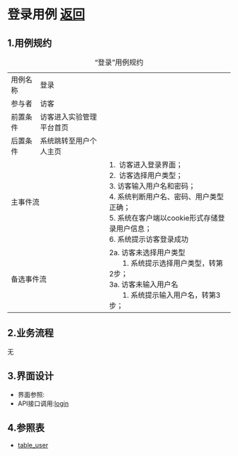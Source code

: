 # 登录用例 [返回](../README.md)
## 1.用例规约

<table>
    <caption>“登录”用例规约</caption>
    <tr>
        <td>用例名称</td>
        <td>登录</td>
    </tr>
    <tr>
        <td>参与者</td>
        <td>访客</td>
    </tr>
    <tr>
        <td>前置条件</td>
        <td>访客进入实验管理平台首页</td>
    </tr>
    <tr>
        <td>后置条件</td>
        <td>系统跳转至用户个人主页</td>
    </tr>
    <tr>
        <td colspan="2">主事件流</td>
                <td>
                    1. 访客进入登录界面；<br>
                    2. 访客选择用户类型；<br>
                    3. 访客输入用户名和密码；<br>
                    4. 系统判断用户名、密码、用户类型正确；<br>
                    5. 系统在客户端以cookie形式存储登录用户信息；<br>
                    6. 系统提示访客登录成功
                </td>
    </tr>
    <tr>
        <td colspan="2">备选事件流</td>
        <td> 2a. 访客未选择用户类型<br>
                            &nbsp&nbsp&nbsp&nbsp&nbsp&nbsp
                            1. 系统提示选择用户类型，转第2步；<br>
                        3a. 访客未输入用户名<br>
                            &nbsp&nbsp&nbsp&nbsp&nbsp&nbsp
                            1. 系统提示输入用户名，转第3步；<br></td>
    </tr>

</table>

## 2.业务流程
无

## 3.界面设计
- 界面参照:
- API接口调用:[login](../api/login.md)

## 4.参照表
- [table_user](../database/database.md)